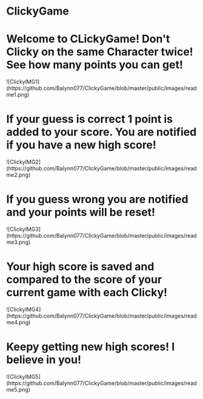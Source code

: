 # ClickyGame

<h1>Welcome to CLickyGame! Don't Clicky on the same Character twice! See how many points you can get!</h1>
![ClickyIMG1](https://github.com/Balynn077/ClickyGame/blob/master/public/images/readme1.png)
<h1>If your guess is correct 1 point is added to your score. You are notified if you have a new high score!</h1>
![ClickyIMG2](https://github.com/Balynn077/ClickyGame/blob/master/public/images/readme2.png)
<h1>If you guess wrong you are notified and your points will be reset!</h1>
![ClickyIMG3](https://github.com/Balynn077/ClickyGame/blob/master/public/images/readme3.png)
<h1>Your high score is saved and compared to the score of your current game with each Clicky!</h1>
![ClickyIMG4](https://github.com/Balynn077/ClickyGame/blob/master/public/images/readme4.png)
<h1>Keepy getting new high scores! I believe in you!</h1>
![ClickyIMG5](https://github.com/Balynn077/ClickyGame/blob/master/public/images/readme5.png)
